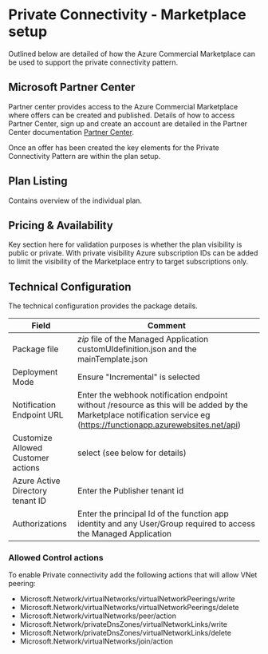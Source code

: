 # Private Connectivity - Marketplace setup

Outlined below are detailed of how the Azure Commercial Marketplace can be used to support the private connectivity pattern.

## Microsoft Partner Center

Partner center provides access to the Azure Commercial Marketplace where offers can be created and published. Details of how to access Partner Center, sign up and create an account are detailed in the Partner Center documentation [Partner Center](https://docs.microsoft.com/en-us/partner-center/).

Once an offer has been created the key elements for the Private Connectivity Pattern are within the plan setup.

## Plan Listing

Contains overview of the individual plan.

## Pricing & Availability

Key section here for validation purposes is whether the plan visibility is public or private. With private visibility Azure subscription IDs can be added to limit the visibility of the Marketplace entry to target subscriptions only.

## Technical Configuration

The technical configuration provides the package details.

|Field |Comment  |
|---------|---------|
| Package file | _zip_ file of the Managed Application customUIdefinition.json and the mainTemplate.json |
| Deployment Mode | Ensure "Incremental" is selected |
| Notification Endpoint URL | Enter the webhook notification endpoint without /resource as this will be added by the Marketplace notification service eg (https://functionapp.azurewebsites.net/api) |
| Customize Allowed Customer actions | select (see below for details) |
| Azure Active Directory tenant ID | Enter the Publisher tenant id |
| Authorizations | Enter the principal Id of the function app identity and any User/Group required to access the Managed Application |

### Allowed Control actions

To enable Private connectivity add the following actions that will allow VNet peering:

- Microsoft.Network/virtualNetworks/virtualNetworkPeerings/write
- Microsoft.Network/virtualNetworks/virtualNetworkPeerings/delete
- Microsoft.Network/virtualNetworks/peer/action
- Microsoft.Network/privateDnsZones/virtualNetworkLinks/write
- Microsoft.Network/privateDnsZones/virtualNetworkLinks/delete
- Microsoft.Network/virtualNetworks/join/action
